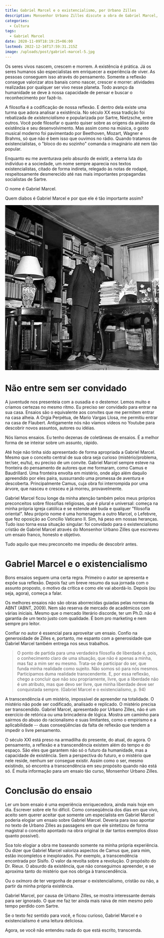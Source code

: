 ```yaml
---
title: Gabriel Marcel e o existencialismo, por Urbano Zilles
description: Monsenhor Urbano Zilles discute a obra de Gabriel Marcel, um filósofo desconhecido na cultura brasileira
categories:
  - Cultura
tags:
  - Gabriel Marcel
date: 2020-11-09T18:19:25+06:00
lastmod: 2022-12-16T17:59:31.215Z
image: /uploads/post/gabriel-marcel-5.jpg
---
```


Os seres vivos nascem, crescem e morrem. A existência é prática. Já os seres humanos são especialistas em enriquecer a experiência de viver. As pessoas conseguem isso através do pensamento. Somente a reflexão consegue valorizar atos banais como nascer, crescer e morrer: atividades realizadas por qualquer ser vivo nesse planeta. Todo avanço da humanidade se deve à nossa capacidade de pensar e buscar o reconhecimento por fazê-lo.

A filosofia é a codificação de nossa reflexão. E dentro dela existe uma turma que adora analisar a existência. No século XX essa tradição foi rebatizada de *existencialismo* e popularizada por Sartre, Nietzsche, entre outros. Você pode filosofar o quanto quiser sobre as origens da análise da existência e seu desenvolvimento. Mas assim como na música, o gosto musical moderno foi pavimentado por Beethoven, Mozart, Wagner e Brahms, só que não é bem isso que ouvimos no rádio. Quando tratamos de existencialistas, o "bloco do eu sozinho" comanda o imaginário até nem tão popular.

Enquanto eu me aventurava pelo absurdo de existir, a eterna luta do indivíduo e a sociedade, um nome sempre aparecia nos textos existencialistas, citado de forma indireta, relegado às notas de rodapé, respeitosamente desmerecido até nas mais importantes propagandas socialistas de Sartre.

O nome é Gabriel Marcel.

Quem diabos é Gabriel Marcel e por que ele é tão importante assim?

![Gabriel Marcel](gabriel-marcel.jpeg)

# Não entre sem ser convidado

A juventude nos presenteia com a ousadia e o destemor. Lemos muito e criamos certezas no mesmo ritmo. Eu preciso ser convidado para entrar na sua casa. Ensaios são o equivalente aos convites que me permitem entrar na casa alheia. A Orgia Perpétua, de Mario Vargas Llosa, me permitiu entrar na casa de Flaubert. Antigamente nós não víamos vídeos no Youtube para descobrir novos assuntos, autores ou idéias.

Nós líamos ensaios. Eu tenho dezenas de coletâneas de ensaios. É a melhor forma de se inteirar sobre um assunto, rápido.

Até hoje não tinha sido apresentado de forma apropriada a Gabriel Marcel. Mesmo que o conceito central de sua obra seja curioso (mistério/problema, ter/ser, eu/tu), eu preciso de um convite. Gabriel Marcel sempre esteve na fronteira do pensamento de autores que me formaram, como Camus e Baudrillard. Uma fronteira envolta em mistério, onde algo além daquilo apreendido por eles paira, sussurrando uma promessa de aventura e descoberta. Principalmente Camus, cuja obra foi interrompida por uma árvore, que nasceu e cresceu e já morreu, provavelmente.

Gabriel Marcel ficou longe da minha atenção também pelos meus próprios preconceitos sobre filosofias religiosas, que é plural e universal: começa na minha própria igreja católica e se estende até buda e qualquer "filosofia oriental". Meu próprio nome é uma homenagem a outro Marcel, o Lefebvre, que fez oposição ao Concílio Vaticano II. Sim, há peso em nossas heranças. Tudo isso torna essa situação singular: foi convidado para o existencialismo cristão de Gabriel Marcel através do Monsenhor Urbano Zilles que escreveu um ensaio franco, honesto e objetivo.

Tudo aquilo que meu preconceito me impediu de descobrir antes.

# Gabriel Marcel e o existencialismo

Bons ensaios seguem uma certa regra. Primeiro o autor se apresenta e expõe sua reflexão. Depois faz um breve resumo da sua jornada com o assunto proposto, o motivo da crítica e como ele vai abordá-lo. Depois (ou seja, agora), começa a falar.

Os melhores ensaios não são obras aborrecidas guiadas pelas normas da ABNT (ABNT, 2009). Nem são reserva de mercado de acadêmicos com várias iniciais. Mesmo que o mercado literário discorde, ter um Ph.D. não é garantia de um texto justo com qualidade. É bom pro marketing e nem sempre pro leitor.

Confiar no autor é essencial para aproveitar um ensaio. Confio na generosidade de Zilles e, portanto, me espanto com a generosidade que Gabriel Marcel também entrega nos seus trabalhos.

> O ponto de partida para uma verdadeira filosofia de liberdade é, pois, o conhecimento claro de uma situação, que não é apenas a minha, mas faz a mim ser eu mesmo. Trata-se de participar do ser, que funda minha realidade como sujeito. Não somos só para nós mesmos. Participamos duma realidade transcendente. E, por essa reflexão, chego a concluir que não sou propriamente, livre, que a liberdade não é um atributo, mas que devo ser livre, que minha liberdade deve ser conquistada sempre. (Gabriel Marcel e o existencialismo, p. 94)

A transcendência é um mistério, impossível de apreender na totalidade. O mistério não pode ser codificado, analisado e replicado. O mistério precisa ser transcendido. Gabriel Marcel, apresentado por Urbano Zilles, não é um exercício de retórica ou uma brincadeira de lógica. Mostra um caminho para sairmos do abuso do racionalismo e suas limitantes, como o empirismo e a aplicabilidade -- duas conseqüências da falta de reflexão que tendem a impedir o livre pensamento.

O século XXI está preso na armadilha do presente, do atual, do agora. O pensamento, a reflexão e a transcendência existem além do tempo e do espaço. São eles que garantem não só o futuro da humanidade, mas a capacidade de existência. Sem a perspectiva do futuro, e o mistério que nele reside, nenhum ser consegue existir. Assim como o ser, mesmo existindo, só encontra a transcendência em seu propósito quando não está só. É muita informação para um ensaio tão curso, Monsenhor Urbano Zilles.

# Conclusão do ensaio

Ler um bom ensaio é uma experiência enriquecedora, ainda mais hoje em dia. Escrever sobre ele foi difícil. Como conseqüência dos dias em que vivo, aceito sem querer aceitar que somente um especialista em Gabriel Marcel poderia elogiar um ensaio sobre Gabriel Marcel. Deveria para isso apontar no texto de Urbano Zilles as passagens em que ele sintetizou de forma magistral o conceito apontado na obra original (e dar tantos exemplos disso quanto possível).

Soa tolo elogiar a obra me baseando somente na minha própria experiência. Ou dizer que Gabriel Marcel valoriza aspectos de Camus que, para mim, estão incompletos e inexplorados. Por exemplo, a transcendência encontrada por Sísifo. O valor da revolta sobre a revolução. O propósito do Dr. Rieux. O absurdo da existência, que não conseguimos apreender, e se aproxima tanto do mistério que nos obriga à transcendência.

Ou o oxímoro de ter vergonha de pensar o existencialismo, cristão ou não, a partir da minha própria existência.

Gabriel Marcel, por causa de Urbano Zilles, se mostra interessante demais para ser ignorado. O que me faz ter ainda mais raiva de mim mesmo pelo tempo perdido com Sartre.

Se o texto fez sentido para você, e ficou curioso, Gabriel Marcel e o existencialismo é uma leitura deliciosa.

Agora, se você não entendeu nada do que está escrito, transcenda.